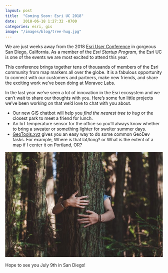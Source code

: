```yaml
---
layout: post
title:  "Coming Soon: Esri UC 2018"
date:   2018-06-18 1:27:32 -0700
categories: esri, gis
image: "/images/blog/tree-hug.jpg"
---
```



We are just weeks away from the 2018 [Esri User Conference]("https://www.esri.com/en-us/about/events/uc/overview") in gorgeous San Diego, California. As a member of the *Esri Startup Program*, the Esri UC is one of the events we are most excited to attend this year.

This conference brings together tens of thousands of members of the Esri community from map markers all over the globe. It is a fabulous opportunity to connect with our customers and partners, make new friends, and share the exciting work we’ve been doing at Moravec Labs.

In the last year we’ve seen a lot of innovation in the Esri ecosystem and we can’t wait to share our thoughts with you. Here’s some fun little projects we’ve been working on that we’d love to chat with you about.

* Our new GIS chatbot will help you *find the nearest tree to hug* or the closest park to meet a friend for lunch.
* An IoT temperature sensor for the office so you’ll always know whether to bring a sweater or something lighter for swelter summer days.
* [GeoTools.xyz]("https://www.geotools.xyz/") gives you an easy way to do some common GeoDev tasks. For example, Where is that lat/long? or What is the extent of a map if I center it on Portland, OR?

<img src="/images/blog/tree-hug.jpg" alt="arms hugging a tree">

Hope to see you July 9th in San Diego!
